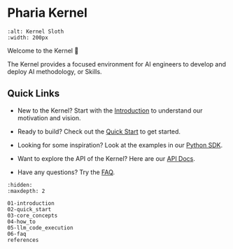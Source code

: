 # Pharia Kernel

```{image} _static/sloth.png
:alt: Kernel Sloth
:width: 200px
```

Welcome to the Kernel 👋

The Kernel provides a focused environment for AI engineers to develop and deploy AI methodology, or Skills.

## Quick Links

- New to the Kernel? Start with the [Introduction](introduction) to understand our motivation and vision.

- Ready to build? Check out the [Quick Start](quick_start) to get started.

- Looking for some inspiration? Look at the examples in our [Python SDK](https://github.com/Aleph-Alpha/pharia-kernel-sdk-py/).

- Want to explore the API of the Kernel? Here are our [API Docs](https://pharia-kernel.product.pharia.com/api-docs).

- Have any questions? Try the [FAQ](faq).

```{toctree}
:hidden:
:maxdepth: 2

01-introduction
02-quick_start
03-core_concepts
04-how_to
05-llm_code_execution
06-faq
references
```
